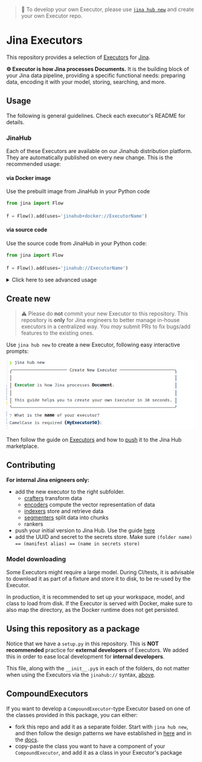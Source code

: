 > 🧭 To develop your own Executor, please use [`jina hub new`](#create-new) and create your own Executor repo.

# Jina Executors

This repository provides a selection of [Executors](https://github.com/jina-ai/jina/blob/master/.github/2.0/cookbooks/Executor.md) for [Jina](https://github.com/jina-ai/jina).

**⚙️ Executor is how Jina processes Documents.** It is the building block of your Jina data pipeline, providing a specific functional needs: preparing data, encoding it with your model, storing, searching, and more.


## Usage

The following is general guidelines. Check each executor's README for details.

### JinaHub

Each of these Executors are available on our Jinahub distribution platform. They are automatically published on every new change. This is the recommended usage:

#### via Docker image

Use the prebuilt image from JinaHub in your Python code 

```python
from jina import Flow
	
f = Flow().add(uses='jinahub+docker://ExecutorName')
```

#### via source code

Use the source code from JinaHub in your Python code:

```python
from jina import Flow
	
f = Flow().add(uses='jinahub://ExecutorName')
```

<details>
<summary>Click here to see advanced usage</summary>
	

This is only for internal usage (Jina AI engineers).

### Via Pypi

1. Install the `executors` package.

	```bash
	pip install git+https://github.com/jina-ai/executors/
	```

1. Use `executors` in your code

   ```python
   from jina import Flow
   from jinahub.type.subtype.ExecutorName import ExecutorName
   
   f = Flow().add(uses=ExecutorName)
   ```


### Via Docker

1. Clone the repo and build the docker image

	```shell
	git clone https://github.com/jina-ai/executors
	cd executors/type/subtype
	docker build -t executor-image .
	```

1. Use `executor-image` in your code

	```python
	from jina import Flow
	
	f = Flow().add(uses='docker://executor-image:latest')
	```

</details>

## Create new

> ⚠️ Please do **not** commit your new Executor to this repository. This repository is **only** for Jina engineers to better manage in-house executors in a centralized way. You *may* submit PRs to fix bugs/add features to the existing ones.

Use `jina hub new` to create a new Executor, following easy interactive prompts:

![jina_hub_new](./.github/img/hub_new.png)

Then follow the guide on [Executors](https://github.com/jina-ai/jina/blob/master/.github/2.0/cookbooks/Executor.md) and how to [push](https://github.com/jina-ai/jina/blob/master/.github/2.0/cookbooks/Hubble.md) it to the Jina Hub marketplace.
	
## Contributing

**For internal Jina enigneers only:**

- add the new executor to the right subfolder.
	- [crafters](./jinahub/crafters) transform data
	- [encoders](./jinahub/encoders) compute the vector representation of data
	- [indexers](./jinahub/indexers) store and retrieve data
	- [segmenters](./jinahub/segmenters) split data into chunks  
	- rankers
- push your initial version to Jina Hub. Use the guide [here](https://github.com/jina-ai/jina/blob/master/.github/2.0/cookbooks/Hubble.md#2-push-and-pull-cli)
- add the UUID and secret to the secrets store. Make sure `(folder name) == (manifest alias) == (name in secrets store)` 

### Model downloading

Some Executors might require a large model. During CI/tests, it is advisable to download it as part of a fixture and store it to disk, to be re-used by the Executor.

In production, it is recommended to set up your workspace, model, and class to load from disk. If the Executor is served with Docker, make sure to also map the directory, as the Docker runtime does not get persisted.

## Using this repository as a package

Notice that we have a `setup.py` in this repository. 
This is **NOT recommended** practice for **external developers** of Executors. 
We added this in order to ease local development for **internal developers**.

This file, along with the `__init__.py`s in each of the folders, do not matter when using the Executors via the `jinahub://` syntax, [above](#jinahub).

## CompoundExecutors

If you want to develop a `CompoundExecutor`-type Executor based on one of the classes provided in this package, you can either:

- fork this repo and add it as a separate folder. Start with `jina hub new`, and then follow the design patterns we have established in [here](jinahub/indexers/searcher/compound) and in the [docs](https://github.com/jina-ai/jina/blob/master/.github/2.0/cookbooks/Executor.md).
- copy-paste the class you want to have a component of your `CompoundExecutor`, and add it as a class in your Executor's package

